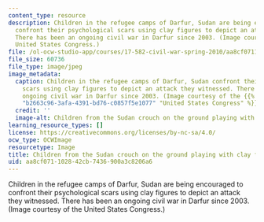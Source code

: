 ```yaml
---
content_type: resource
description: Children in the refugee camps of Darfur, Sudan are being encouraged to
  confront their psychological scars using clay figures to depict an attack they witnessed.
  There has been an ongoing civil war in Darfur since 2003. (Image courtesy of the
  United States Congress.)
file: /ol-ocw-studio-app/courses/17-582-civil-war-spring-2010/aa8cf071102842cb7436900a3c8206a6_17-582s10.jpg
file_size: 60736
file_type: image/jpeg
image_metadata:
  caption: Children in the refugee camps of Darfur, Sudan confront their psychological
    scars using clay figures to depict an attack they witnessed. There has been an
    ongoing civil war in Darfur since 2003. (Image courtesy of the {{% resource_link
    "b2663c96-3afa-4391-bd76-c0857f5e1077" "United States Congress" %}}.)
  credit: ''
  image-alt: Children from the Sudan crouch on the ground playing with clay figures.
learning_resource_types: []
license: https://creativecommons.org/licenses/by-nc-sa/4.0/
ocw_type: OCWImage
resourcetype: Image
title: Children from the Sudan crouch on the ground playing with clay figures
uid: aa8cf071-1028-42cb-7436-900a3c8206a6
---
```

Children in the refugee camps of Darfur, Sudan are being encouraged to confront their psychological scars using clay figures to depict an attack they witnessed. There has been an ongoing civil war in Darfur since 2003. (Image courtesy of the United States Congress.)